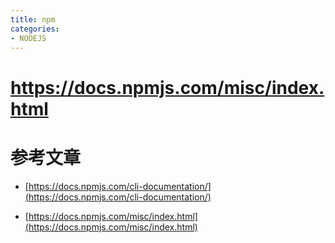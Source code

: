 ```yaml
---
title: npm
categories: 
- NODEJS
---
```


# https://docs.npmjs.com/misc/index.html

# 参考文章

- [https://docs.npmjs.com/cli-documentation/](https://docs.npmjs.com/cli-documentation/)

- [https://docs.npmjs.com/misc/index.html](https://docs.npmjs.com/misc/index.html)